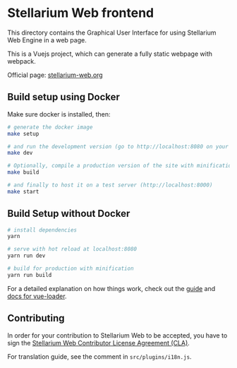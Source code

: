# Stellarium Web frontend

This directory contains the Graphical User Interface for using
Stellarium Web Engine in a web page.

This is a Vuejs project, which can generate a fully static webpage with webpack.

Official page: [stellarium-web.org](https://stellarium-web.org)

## Build setup using Docker
Make sure docker is installed, then:

``` bash
# generate the docker image
make setup

# and run the development version (go to http://localhost:8080 on your machine)
make dev

# Optionally, compile a production version of the site with minification
make build

# and finally to host it on a test server (http://localhost:8000)
make start
```

## Build Setup without Docker

``` bash
# install dependencies
yarn

# serve with hot reload at localhost:8080
yarn run dev

# build for production with minification
yarn run build
```

For a detailed explanation on how things work, check out the [guide](http://vuejs-templates.github.io/webpack/) and [docs for vue-loader](http://vuejs.github.io/vue-loader).

## Contributing

In order for your contribution to Stellarium Web to be accepted, you have to sign the
[Stellarium Web Contributor License Agreement (CLA)](doc/cla/sign-cla.md).

For translation guide, see the comment in `src/plugins/i18n.js`.
